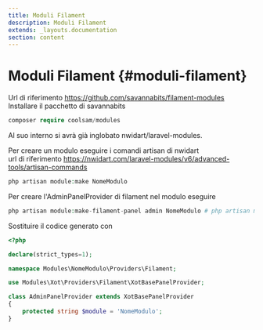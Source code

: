 ```yaml
---
title: Moduli Filament
description: Moduli Filament
extends: _layouts.documentation
section: content
---
```


# Moduli Filament {#moduli-filament}

Url di riferimento https://github.com/savannabits/filament-modules  
Installare il pacchetto di savannabits
```php
composer require coolsam/modules
```
Al suo interno si avrà già inglobato nwidart/laravel-modules.  

Per creare un modulo eseguire i comandi artisan di nwidart  
url di riferimento https://nwidart.com/laravel-modules/v6/advanced-tools/artisan-commands
```php
php artisan module:make NomeModulo
```
Per creare l'AdminPanelProvider di filament nel modulo eseguire  
```php
php artisan module:make-filament-panel admin NomeModulo # php artisan module:make-filament-panel [id] [module]
```
Sostituire il codice generato con 
```php
<?php

declare(strict_types=1);

namespace Modules\NomeModulo\Providers\Filament;

use Modules\Xot\Providers\Filament\XotBasePanelProvider;

class AdminPanelProvider extends XotBasePanelProvider
{
    protected string $module = 'NomeModulo';
}

```


